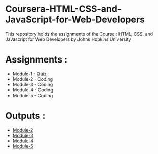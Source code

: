 # Coursera-HTML-CSS-and-JavaScript-for-Web-Developers
This repository holds the assignments of the Course : HTML, CSS, and Javascript for Web Developers by Johns Hopkins University

# Assignments :

* Module-1 - Quiz 
* Module-2 - Coding
* Module-3 - Coding
* Module-4 - Coding
* Module-5 - Coding


# Outputs :

* [Module-2](https://rknilkant.github.io/Coursera-HTML-CSS-and-JavaScript-for-Web-Developers/Assignments/module2-solution/index.html)
* [Module-3](https://rknilkant.github.io/Coursera-HTML-CSS-and-JavaScript-for-Web-Developers/Assignments/module3-solution/index.html)
* [Module-4](https://rknilkant.github.io/Coursera-HTML-CSS-and-JavaScript-for-Web-Developers/Assignments/module4-solution/index.html)
* [Module-5](https://rknilkant.github.io/Coursera-HTML-CSS-and-JavaScript-for-Web-Developers/Assignments/module5-solution/index.html)

